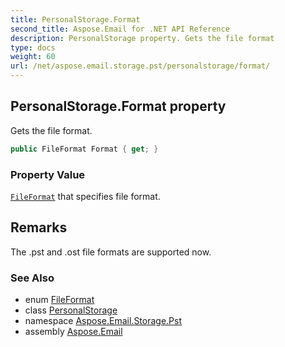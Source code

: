 ```yaml
---
title: PersonalStorage.Format
second_title: Aspose.Email for .NET API Reference
description: PersonalStorage property. Gets the file format
type: docs
weight: 60
url: /net/aspose.email.storage.pst/personalstorage/format/
---
```

## PersonalStorage.Format property

Gets the file format.

```csharp
public FileFormat Format { get; }
```

### Property Value

[`FileFormat`](../../fileformat/) that specifies file format.

## Remarks

The .pst and .ost file formats are supported now.

### See Also

* enum [FileFormat](../../fileformat/)
* class [PersonalStorage](../)
* namespace [Aspose.Email.Storage.Pst](../../personalstorage/)
* assembly [Aspose.Email](../../../)


